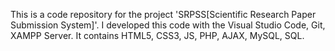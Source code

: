 This is a code repository for the project 'SRPSS[Scientific Research Paper Submission System]'. 
I developed this code with the Visual Studio Code, Git, XAMPP Server.
It contains HTML5, CSS3, JS, PHP, AJAX, MySQL, SQL. 